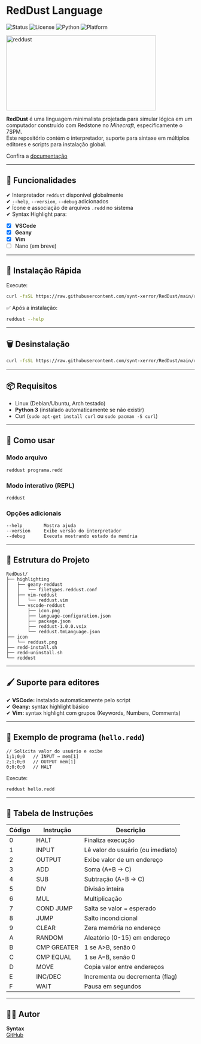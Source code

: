 # **RedDust Language**  
![Status](https://img.shields.io/badge/status-active-brightgreen)
![License](https://img.shields.io/badge/license-MIT-blue)
![Python](https://img.shields.io/badge/python-3-yellow)
![Platform](https://img.shields.io/badge/platform-Linux-lightgrey)

<img width="400" height="200" alt="reddust" src="https://github.com/user-attachments/assets/4927d3b0-8a93-4edf-b9b5-eedd22718957" />


**RedDust** é uma linguagem minimalista projetada para simular lógica em um computador construído com Redstone no *Minecraft*, especificamente o 7SPM.  
Este repositório contém o interpretador, suporte para sintaxe em múltiplos editores e scripts para instalação global.

Confira a [documentação](DOCS.md)

---

## **📌 Funcionalidades**
✔ Interpretador `reddust` disponível globalmente  
✔ `--help`, `--version`, `--debug` adicionados  
✔ Ícone e associação de arquivos `.redd` no sistema  
✔ Syntax Highlight para:
- [x] **VSCode**
- [x] **Geany**
- [x] **Vim**
- [ ] Nano (em breve)  

---

## **🚀 Instalação Rápida**
Execute:

```bash
curl -fsSL https://raw.githubusercontent.com/synt-xerror/RedDust/main/redd-install.sh | bash
```

✅ Após a instalação:

```bash
reddust --help
```

---

## **🗑️ Desinstalação**
```bash
curl -fsSL https://raw.githubusercontent.com/synt-xerror/RedDust/main/redd-uninstall.sh | bash
```

---

## **📦 Requisitos**
- Linux (Debian/Ubuntu, Arch testado)
- **Python 3** (instalado automaticamente se não existir)
- Curl (`sudo apt-get install curl` ou `sudo pacman -S curl`)

---

## **📖 Como usar**
### **Modo arquivo**
```bash
reddust programa.redd
```

### **Modo interativo (REPL)**
```bash
reddust
```

### **Opções adicionais**
```
--help        Mostra ajuda
--version     Exibe versão do interpretador
--debug       Executa mostrando estado da memória
```

---

## **📂 Estrutura do Projeto**
```
RedDust/
├── highlighting
│   ├── geany-reddust
│   │   └── filetypes.reddust.conf
│   ├── vim-reddust
│   │   └── reddust.vim
│   └── vscode-reddust
│       ├── icon.png
│       ├── language-configuration.json
│       ├── package.json
│       ├── reddust-1.0.0.vsix
│       └── reddust.tmLanguage.json
├── icon
│   └── reddust.png
├── redd-install.sh
├── redd-uninstall.sh
└── reddust
```

---

## **🖌 Suporte para editores**
✔ **VSCode:** instalado automaticamente pelo script  
✔ **Geany:** syntax highlight básico  
✔ **Vim:** syntax highlight com grupos (Keywords, Numbers, Comments)  

---

## **📜 Exemplo de programa (`hello.redd`)**
```
// Solicita valor do usuário e exibe
1;1;0;0   // INPUT → mem[1]
2;1;0;0   // OUTPUT mem[1]
0;0;0;0   // HALT
```

Execute:
```bash
reddust hello.redd
```

---

## **🔢 Tabela de Instruções**
| Código | Instrução         | Descrição                              |
|--------|-------------------|----------------------------------------|
| 0      | HALT              | Finaliza execução                      |
| 1      | INPUT             | Lê valor do usuário (ou imediato)      |
| 2      | OUTPUT            | Exibe valor de um endereço             |
| 3      | ADD               | Soma (A+B → C)                         |
| 4      | SUB               | Subtração (A-B → C)                    |
| 5      | DIV               | Divisão inteira                        |
| 6      | MUL               | Multiplicação                          |
| 7      | COND JUMP         | Salta se valor = esperado              |
| 8      | JUMP              | Salto incondicional                    |
| 9      | CLEAR             | Zera memória no endereço               |
| A      | RANDOM            | Aleatório (0-15) em endereço           |
| B      | CMP GREATER       | 1 se A>B, senão 0                      |
| C      | CMP EQUAL         | 1 se A=B, senão 0                      |
| D      | MOVE              | Copia valor entre endereços            |
| E      | INC/DEC           | Incrementa ou decrementa (flag)        |
| F      | WAIT              | Pausa em segundos                      |

---

## **👨‍💻 Autor**
**Syntax**  
[GitHub](https://github.com/SynthX7)
